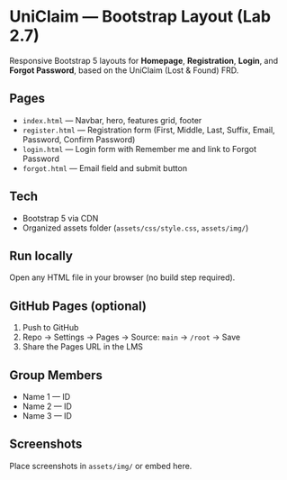 # UniClaim — Bootstrap Layout (Lab 2.7)

Responsive Bootstrap 5 layouts for **Homepage**, **Registration**, **Login**, and **Forgot Password**, based on the UniClaim (Lost & Found) FRD.

## Pages

- `index.html` — Navbar, hero, features grid, footer
- `register.html` — Registration form (First, Middle, Last, Suffix, Email, Password, Confirm Password)
- `login.html` — Login form with Remember me and link to Forgot Password
- `forgot.html` — Email field and submit button

## Tech

- Bootstrap 5 via CDN
- Organized assets folder (`assets/css/style.css`, `assets/img/`)

## Run locally

Open any HTML file in your browser (no build step required).

## GitHub Pages (optional)

1. Push to GitHub
2. Repo → Settings → Pages → Source: `main` → `/root` → Save
3. Share the Pages URL in the LMS

## Group Members

- Name 1 — ID
- Name 2 — ID
- Name 3 — ID

## Screenshots

Place screenshots in `assets/img/` or embed here.
